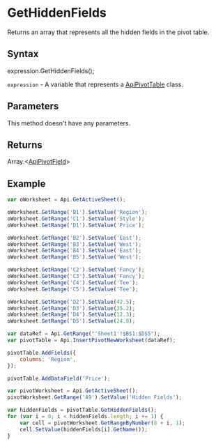 # GetHiddenFields

Returns an array that represents all the hidden fields in the pivot table.

## Syntax

expression.GetHiddenFields();

`expression` - A variable that represents a [ApiPivotTable](../ApiPivotTable.md) class.

## Parameters

This method doesn't have any parameters.

## Returns

Array.\<[ApiPivotField](../../ApiPivotField/ApiPivotField.md)>

## Example



```javascript
var oWorksheet = Api.GetActiveSheet();

oWorksheet.GetRange('B1').SetValue('Region');
oWorksheet.GetRange('C1').SetValue('Style');
oWorksheet.GetRange('D1').SetValue('Price');

oWorksheet.GetRange('B2').SetValue('East');
oWorksheet.GetRange('B3').SetValue('West');
oWorksheet.GetRange('B4').SetValue('East');
oWorksheet.GetRange('B5').SetValue('West');

oWorksheet.GetRange('C2').SetValue('Fancy');
oWorksheet.GetRange('C3').SetValue('Fancy');
oWorksheet.GetRange('C4').SetValue('Tee');
oWorksheet.GetRange('C5').SetValue('Tee');

oWorksheet.GetRange('D2').SetValue(42.5);
oWorksheet.GetRange('D3').SetValue(35.2);
oWorksheet.GetRange('D4').SetValue(12.3);
oWorksheet.GetRange('D5').SetValue(24.8);

var dataRef = Api.GetRange("'Sheet1'!$B$1:$D$5");
var pivotTable = Api.InsertPivotNewWorksheet(dataRef);

pivotTable.AddFields({
	columns: 'Region',
});

pivotTable.AddDataField('Price');

var pivotWorksheet = Api.GetActiveSheet();
pivotWorksheet.GetRange('A9').SetValue('Hidden Fields');

var hiddenFields = pivotTable.GetHiddenFields();
for (var i = 0; i < hiddenFields.length; i += 1) {
	var cell = pivotWorksheet.GetRangeByNumber(8 + i, 1);
	cell.SetValue(hiddenFields[i].GetName());
}
```
